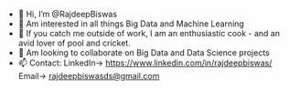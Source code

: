 - 👋 Hi, I’m @RajdeepBiswas
- 👀 Am interested in all things Big Data and Machine Learning
- 🌱 If you catch me outside of work, I am an enthusiastic cook - and an avid lover of pool and cricket.
- 💞️ Am looking to collaborate on Big Data and Data Science projects
- 📫 Contact: LinkedIn-> https://www.linkedin.com/in/rajdeepbiswas/ Email-> rajdeepbiswasds@gmail.com 

<!---
RajdeepBiswas/RajdeepBiswas is a ✨ special ✨ repository because its `README.md` (this file) appears on your GitHub profile.
You can click the Preview link to take a look at your changes.
--->
